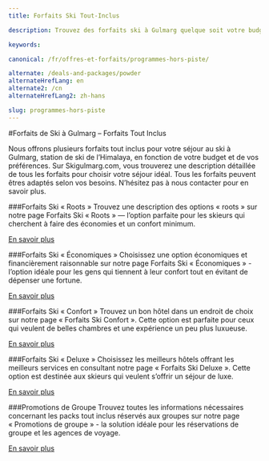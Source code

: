 ```yaml
---
title: Forfaits Ski Tout-Inclus

description: Trouvez des forfaits ski à Gulmarg quelque soit votre budget, options éco, confort ou deluxe. Parcourez notre sélection, faites votre choix et contactez-nous !

keywords:

canonical: /fr/offres-et-forfaits/programmes-hors-piste/

alternate: /deals-and-packages/powder
alternateHrefLang: en
alternate2: /cn
alternateHrefLang2: zh-hans

slug: programmes-hors-piste
---
```


#Forfaits de Ski à Gulmarg – Forfaits Tout Inclus

Nous offrons plusieurs forfaits tout inclus pour votre séjour au ski à Gulmarg, station de ski de l’Himalaya, en fonction de votre budget et de vos préférences. Sur Skigulmarg.com, vous trouverez une description détaillée de tous les forfaits pour choisir votre séjour idéal. Tous les forfaits peuvent êtres adaptés selon vos besoins. N’hésitez pas à nous contacter pour en savoir plus.

###Forfaits Ski « Roots »
Trouvez une description des options « roots » sur notre page Forfaits Ski « Roots » — l’option parfaite pour les skieurs qui cherchent à faire des économies et un confort minimum.

[En savoir plus<i class="fa fa-chevron-right" aria-hidden="true"></i>](roots?classes=more-info)

###Forfaits Ski « Économiques »
Choisissez une option économiques et financièrement raisonnable sur notre page Forfaits Ski « Économiques » - l’option idéale pour les gens qui tiennent à leur confort tout en évitant de dépenser une fortune.

[En savoir plus<i class="fa fa-chevron-right" aria-hidden="true"></i>](economiques?classes=more-info)

###Forfaits Ski « Confort »
Trouvez un bon hôtel dans un endroit de choix sur notre page « Forfaits Ski Confort ». Cette option est parfaite pour ceux qui veulent de belles chambres et une expérience un peu plus luxueuse.

[En savoir plus<i class="fa fa-chevron-right" aria-hidden="true"></i>](confort?classes=more-info)

###Forfaits Ski « Deluxe »
Choisissez les meilleurs hôtels offrant les meilleurs services en consultant notre page « Forfaits Ski Deluxe ». Cette option est destinée aux skieurs qui veulent s’offrir un séjour de luxe.

[En savoir plus<i class="fa fa-chevron-right" aria-hidden="true"></i>](deluxe?classes=more-info)

###Promotions de Groupe
Trouvez toutes les informations nécessaires concernant les packs tout inclus réservés aux groupes sur notre page « Promotions de groupe » - la solution idéale pour les réservations de groupe et les agences de voyage.

[En savoir plus<i class="fa fa-chevron-right" aria-hidden="true"></i>](../groupes?classes=more-info)
